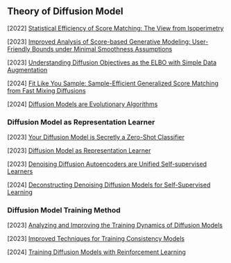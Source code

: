 ## Theory of Diffusion Model

[2022] [Statistical Efficiency of Score Matching: The View from Isoperimetry](https://arxiv.org/abs/2210.00726)

[2023] [Improved Analysis of Score-based Generative Modeling: User-Friendly Bounds under Minimal Smoothness Assumptions](https://arxiv.org/abs/2211.01916)

[2023] [Understanding Diffusion Objectives as the ELBO with Simple Data Augmentation](https://arxiv.org/abs/2303.00848)

[2024] [Fit Like You Sample: Sample-Efficient Generalized Score Matching from Fast Mixing Diffusions](https://proceedings.mlr.press/v247/qin24a/qin24a.pdf)

[2024] [Diffusion Models are Evolutionary Algorithms](https://arxiv.org/abs/2410.02543)



### Diffusion Model as Representation Learner

[2023] [Your Diffusion Model is Secretly a Zero-Shot Classifier](https://arxiv.org/abs/2303.16203)

[2023] [Diffusion Model as Representation Learner](https://arxiv.org/abs/2308.10916)

[2023] [Denoising Diffusion Autoencoders are Unified Self-supervised Learners](https://arxiv.org/abs/2303.09769)

[2024] [Deconstructing Denoising Diffusion Models for Self-Supervised Learning](https://arxiv.org/abs/2401.14404)



### Diffusion Model Training Method

[2023] [Analyzing and Improving the Training Dynamics of Diffusion Models](https://arxiv.org/abs/2312.02696)

[2023] [Improved Techniques for Training Consistency Models](https://arxiv.org/abs/2310.14189)

[2024] [Training Diffusion Models with Reinforcement Learning](https://arxiv.org/abs/2305.13301)


